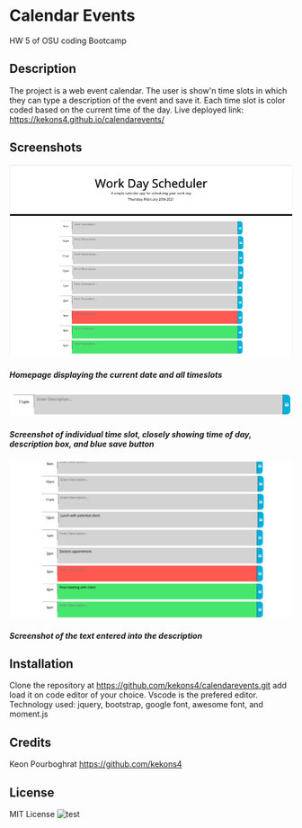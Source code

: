 # Calendar Events

HW 5 of OSU coding Bootcamp

## Description

The project is a web event calendar. The user is show'n time slots in which they can type a description of the event and save it. Each time slot is color coded based on the current time of the day.
Live deployed link: https://kekons4.github.io/calendarevents/

## Screenshots

![Screenshot_1](/Develop/assets/screenshots/screenshot_1.png)

##### Homepage displaying the current date and all timeslots

![Screenshot_2](/Develop/assets/screenshots/screenshot_2.png)

##### Screenshot of individual time slot, closely showing time of day, description box, and blue save button

![Screenshot_3](/Develop/assets/screenshots/screenshot_3.png)

##### Screenshot of the text entered into the description

## Installation

Clone the repository at https://github.com/kekons4/calendarevents.git add load it on
code editor of your choice. Vscode is the prefered editor.
Technology used: jquery, bootstrap, google font, awesome font, and moment.js

## Credits

Keon Pourboghrat https://github.com/kekons4

## License

MIT License
![test](https://img.shields.io/apm/l/test)
